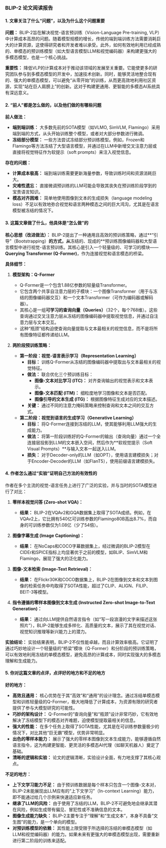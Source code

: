 ### **BLIP-2 论文阅读报告**

#### **1. 文章关注了什么“问题”，以及为什么这个问题重要**

**问题：**
BLIP-2旨在解决视觉-语言预训练（Vision-Language Pre-training, VLP）中计算成本高昂的问题。随着模型规模的增长，传统的端到端训练方法需要消耗巨大的计算资源，这使得研究者和开发者难以承受。此外，如何有效地利用已经成熟的、单模态的预训练模型（如大型语言模型LLM和视觉编码器）来构建更强大的多模态模型，也是一个核心挑战。

**重要性：**
降低VLP的计算成本对于推动该领域的发展至关重要。它能使更多的研究团队参与到多模态模型的开发中，加速技术创新。同时，能够灵活地整合现有的、强大的单模态模型，可以避免“从零开始”的训练，从而更高效地利用社区资源，实现“站在巨人肩膀上”的创新。这对于构建更通用、更智能的多模态AI系统具有深远意义。

#### **2. “前人”都是怎么做的，以及他们做的有哪些问题**

**前人做法：**
*   **端到端训练：** 大多数先前的SOTA模型（如VLMO, SimVLM, Flamingo）采用端到端的方式，从头开始训练整个模型，或者对大部分参数进行微调。
*   **冻结部分模型：** 一些方法尝试冻结部分预训练模型。例如，Frozen和Flamingo等方法冻结了大型语言模型，并通过在LLM中新增交叉注意力层或直接将视觉特征作为软提示（soft prompts）来注入视觉信息。

**存在的问题：**
*   **计算成本极高：** 端到端训练需要更新海量参数，导致训练时间和资源消耗巨大。
*   **灾难性遗忘：** 直接微调预训练的LLM可能会导致其丧失在预训练阶段学到的宝贵语言知识。
*   **模态对齐困难：** 简单地使用图像到文本的生成损失（language modeling loss）不足以有效地弥合视觉和语言两种模态之间的巨大鸿沟，尤其是在语言模型被冻结的情况下。

#### **3. 这篇文章做了什么，他具体是“怎么做”的**

**核心思想（改进做法）：**
BLIP-2提出了一种通用且高效的预训练策略，通过**“引导”（Bootstrapping）**的方式，从**冻结的、现成的**预训练图像编码器和大型语言模型中进行视觉-语言预训练。其核心是引入一个轻量级的、可学习的模块——**Querying Transformer (Q-Former)**，作为连接视觉和语言模态的桥梁。

**具体细节：**
1.  **模型架构：Q-Former**
    *   Q-Former是一个包含1.88亿参数的轻量级Transformer。
    *   它包含两个共享自注意力层的子模块：一个图像Transformer（用于与冻结的图像编码器交互）和一个文本Transformer（可作为编码器或解码器）。
    *   其核心是一组**可学习的查询向量（Queries）**（32个，每个768维）。这些查询通过交叉注意力层从冻结的图像编码器中提取视觉信息，并通过自注意力层与文本交互。
    *   这种“瓶颈”结构迫使查询向量提取与文本最相关的视觉信息，而不是将所有图像特征都传递给LLM。

2.  **两阶段预训练策略：**
    *   **第一阶段：视觉-语言表示学习（Representation Learning）**
        *   **目标：** 训练Q-Former从冻结的图像编码器中提取出与文本最相关的视觉特征。
        *   **做法：** 联合优化三个预训练目标：
            *   **图像-文本对比学习 (ITC)：** 对齐查询输出的视觉表示和文本表示。
            *   **图像-文本匹配 (ITM)：** 细粒度地学习图像和文本是否匹配。
            *   **图像引导的文本生成 (ITG)：** 根据图像特征生成对应的文本描述。
        *   **关键：** 通过不同的注意力掩码策略来控制查询和文本之间的交互方式。
    *   **第二阶段：视觉到语言的生成学习（Generative Learning）**
        *   **目标：** 将Q-Former连接到冻结的LLM，使其能够利用LLM强大的生成能力。
        *   **做法：** 将第一阶段训练好的Q-Former的输出（查询向量）通过一个全连接层投影到LLM的文本嵌入空间，然后作为**软视觉提示（Soft Visual Prompts）**与输入文本一起送入LLM。
        *   **损失：** 对于Decoder-only的LLM（如OPT），使用语言建模损失；对于Encoder-Decoder的LLM（如FlanT5），使用前缀语言建模损失。

#### **4. 作者怎么通过“实验”证明自己方法的有效性的**

作者在多个主流的视觉-语言任务上进行了广泛的实验，并与当时的SOTA模型进行了对比：

1.  **零样本视觉问答 (Zero-shot VQA)：**
    *   **结果：** BLIP-2在VQAv2和GQA数据集上取得了SOTA成绩。例如，在VQAv2上，它比拥有540亿可训练参数的Flamingo80B高出8.7%，而自身的可训练参数仅为1.08亿（少了54倍）。

2.  **图像字幕生成 (Image Captioning)：**
    *   **结果：** 在NoCaps和COCO字幕数据集上，经过微调的BLIP-2模型在CIDEr和SPICE指标上均显著优于之前的模型，如BLIP、SimVLM和Flamingo，展现了强大的泛化能力。

3.  **图像-文本检索 (Image-Text Retrieval)：**
    *   **结果：** 在Flickr30K和COCO数据集上，BLIP-2在图像到文本和文本到图像的检索任务中均取得了SOTA性能，超过了CLIP、ALIGN、FILIP、BEIT-3等模型。

4.  **指令遵循的零样本图像到文本生成 (Instructed Zero-shot Image-to-Text Generation)：**
    *   **结果：** 通过向LLM提供自然语言指令（如“写一段浪漫的文字来描述这张照片”），BLIP-2能够生成多样化、高质量的文本，展示了其在视觉对话、视觉知识推理等新兴能力上的潜力。

**实验结论：**
实验结果表明，BLIP-2不仅性能卓越，而且计算效率极高。它证明了通过巧妙地设计一个轻量级的“桥梁”模块（Q-Former）和分阶段的预训练策略，可以有效地利用冻结的单模态模型，避免高昂的计算成本，同时实现强大的多模态理解和生成能力。

#### **5. 你对这篇文章的点评，点评好的地方和不足的地方**

**好的地方：**
*   **高效且通用：** 核心优势在于其“高效”和“通用”的设计理念。通过冻结单模态模型和训练轻量级的Q-Former，极大地降低了计算成本，为资源有限的研究者提供了参与大模型研究的可能性。
*   **巧妙的架构设计：** Q-Former的“查询向量”和“瓶颈”设计非常巧妙，它有效地解决了冻结模型下的模态对齐难题，迫使模型提取最相关的信息。
*   **强大的性能：** 在多个任务上取得了SOTA性能，尤其是在可训练参数量极少的情况下，对比其他“巨无霸”模型，优势非常明显。
*   **出色的零样本能力：** 展示了强大的零样本图像到文本生成能力，能够遵循自然语言指令，这为构建更智能、更灵活的多模态AI代理（如聊天机器人）奠定了基础。
*   **清晰的逻辑和实验：** 论文的逻辑清晰，实验设计全面，有力地支撑了其核心观点。

**不足的地方：**
*   **上下文学习能力不足：** 由于预训练数据是每个样本只包含一个图像-文本对，BLIP-2未能展现出LLM应有的“上下文学习”（In-context Learning）能力，即不能通过给几个示例来快速适应新任务。
*   **继承了LLM的风险：** 由于使用了冻结的LLM，BLIP-2不可避免地会继承其潜在风险，例如生成带有偏见、冒犯性或不准确信息的文本。
*   **图像生成能力缺失：** BLIP-2主要专注于“理解”和“生成文本”，本身不具备“文生图”的能力，是一个单向的模型。
*   **对预训练模型的依赖：** 其性能上限受限于所选择的冻结的单模态模型（如LLM和视觉编码器）的能力。如果未来有更强大的单模态模型出现，需要重新进行第二阶段的训练来适配。

